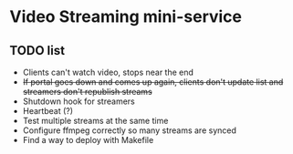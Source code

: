 # Video Streaming mini-service

## TODO list

 - Clients can't watch video, stops near the end
 - ~~If portal goes down and comes up again, clients don't update list and streamers don't republish streams~~
 - Shutdown hook for streamers
 - Heartbeat (?)
 - Test multiple streams at the same time
 - Configure ffmpeg correctly so many streams are synced
 - Find a way to deploy with Makefile